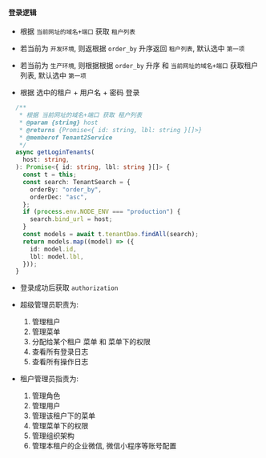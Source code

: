 #### 登录逻辑
+ 根据 `当前网址的域名+端口` 获取 `租户列表`

+ 若当前为 `开发环境`, 则返根据 `order_by` 升序返回 `租户列表`, 默认选中 `第一项`

+ 若当前为 `生产环境`, 则根据根据 `order_by` 升序 和 `当前网址的域名+端口` 获取租户列表, 默认选中 `第一项`

+ 根据 选中的租户 + 用户名 + 密码 登录

```typescript
  /**
   * 根据 当前网址的域名+端口 获取 租户列表
   * @param {string} host
   * @returns {Promise<{ id: string, lbl: string }[]>}
   * @memberof Tenant2Service
   */
  async getLoginTenants(
    host: string,
  ): Promise<{ id: string, lbl: string }[]> {
    const t = this;
    const search: TenantSearch = {
      orderBy: "order_by",
      orderDec: "asc",
    };
    if (process.env.NODE_ENV === "production") {
      search.bind_url = host;
    }
    const models = await t.tenantDao.findAll(search);
    return models.map((model) => ({
      id: model.id,
      lbl: model.lbl,
    }));
  }
```

+ 登录成功后获取 `authorization`

+ 超级管理员职责为: 
  1. 管理租户
  1. 管理菜单
  1. 分配给某个租户 菜单 和 菜单下的权限
  1. 查看所有登录日志
  1. 查看所有操作日志

+ 租户管理员指责为:
  1. 管理角色
  1. 管理用户
  1. 管理该租户下的菜单
  1. 管理菜单下的权限
  1. 管理组织架构
  1. 管理本租户的企业微信, 微信小程序等账号配置